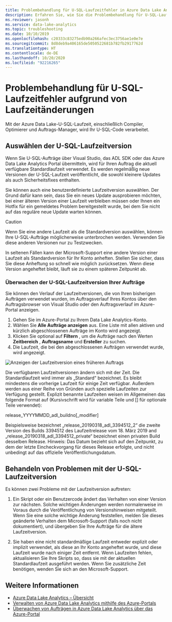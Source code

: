 ```yaml
---
title: Problembehandlung für U-SQL-Laufzeitfehler in Azure Data Lake Analytics
description: Erfahren Sie, wie Sie die Problembehandlung für U-SQL-Laufzeitfehler durchführen.
ms.reviewer: jasonh
ms.service: data-lake-analytics
ms.topic: troubleshooting
ms.date: 10/10/2019
ms.openlocfilehash: c20333c83275edb90a266afec3ec3756ae1e0e7e
ms.sourcegitcommit: 8d8deb9a406165de5050522681b782fb2917762d
ms.translationtype: HT
ms.contentlocale: de-DE
ms.lasthandoff: 10/20/2020
ms.locfileid: "92216265"
---
```

# <a name="learn-how-to-troubleshoot-u-sql-runtime-failures-due-to-runtime-changes"></a>Problembehandlung für U-SQL-Laufzeitfehler aufgrund von Laufzeitänderungen

Mit der Azure Data Lake-U-SQL-Laufzeit, einschließlich Compiler, Optimierer und Auftrags-Manager, wird Ihr U-SQL-Code verarbeitet.

## <a name="choosing-your-u-sql-runtime-version"></a>Auswählen der U-SQL-Laufzeitversion

Wenn Sie U-SQL-Aufträge über Visual Studio, das ADL SDK oder das Azure Data Lake Analytics Portal übermitteln, wird für Ihren Auftrag die aktuell verfügbare Standardlaufzeit verwendet. Es werden regelmäßig neue Versionen der U-SQL-Laufzeit veröffentlicht, die sowohl kleinere Updates als auch Sicherheitsfixes enthalten.

Sie können auch eine benutzerdefinierte Laufzeitversion auswählen. Der Grund dafür kann sein, dass Sie ein neues Update ausprobieren möchten, bei einer älteren Version einer Laufzeit verbleiben müssen oder Ihnen ein Hotfix für ein gemeldetes Problem bereitgestellt wurde, bei dem Sie nicht auf das reguläre neue Update warten können.

> [!CAUTION]
> Wenn Sie eine andere Laufzeit als die Standardversion auswählen, können Ihre U-SQL-Aufträge möglicherweise unterbrochen werden. Verwenden Sie diese anderen Versionen nur zu Testzwecken.

In seltenen Fällen kann der Microsoft-Support eine andere Version einer Laufzeit als Standardversion für Ihr Konto anheften. Stellen Sie sicher, dass Sie diese Anheftung so schnell wie möglich zurücksetzen. Wenn diese Version angeheftet bleibt, läuft sie zu einem späteren Zeitpunkt ab.

### <a name="monitoring-your-jobs-u-sql-runtime-version"></a>Überwachen der U-SQL-Laufzeitversion Ihrer Aufträge

Sie können den Verlauf der Laufzeitversionen, die von Ihren bisherigen Aufträgen verwendet wurden, im Auftragsverlauf Ihres Kontos über den Auftragsbrowser von Visual Studio oder den Auftragsverlauf im Azure-Portal anzeigen.

1. Gehen Sie im Azure-Portal zu Ihrem Data Lake Analytics-Konto.
2. Wählen Sie **Alle Aufträge anzeigen** aus. Eine Liste mit allen aktiven und kürzlich abgeschlossenen Aufträge im Konto wird angezeigt.
3. Klicken Sie optional auf **Filtern** , um die Aufträge nach den Werten **Zeitbereich** , **Auftragsname** und **Ersteller** zu suchen.
4. Die Laufzeit, die bei den abgeschlossenen Aufträgen verwendet wurde, wird angezeigt.

![Anzeigen der Laufzeitversion eines früheren Auftrags](./media/runtime-troubleshoot/prior-job-usql-runtime-version-.png)

Die verfügbaren Laufzeitversionen ändern sich mit der Zeit. Die Standardlaufzeit wird immer als „Standard“ bezeichnet. Es bleibt mindestens die vorherige Laufzeit für einige Zeit verfügbar. Außerdem werden aus einer Reihe von Gründen auch spezielle Laufzeiten zur Verfügung gestellt. Explizit benannte Laufzeiten weisen im Allgemeinen das folgende Format auf (Kursivschrift wird für variable Teile und [] für optionale Teile verwendet):

release_YYYYMMDD_adl_buildno[_modifier]

Beispielsweise bezeichnet „release_20190318_adl_3394512_2“ die zweite Version des Builds 3394512 des Laufzeitrelease vom 18. März 2019 and „release_20190318_adl_3394512_private“ bezeichnet einen privaten Build desselben Release. Hinweis: Das Datum bezieht sich auf den Zeitpunkt, zu dem der letzte Eincheckvorgang für dieses Release erfolgte, und nicht unbedingt auf das offizielle Veröffentlichungsdatum.


## <a name="troubleshooting-u-sql-runtime-version-issues"></a>Behandeln von Problemen mit der U-SQL-Laufzeitversion

Es können zwei Probleme mit der Laufzeitversion auftreten:

1. Ein Skript oder ein Benutzercode ändert das Verhalten von einer Version zur nächsten. Solche wichtigen Änderungen werden normalerweise im Voraus durch die Veröffentlichung von Versionshinweisen mitgeteilt. Wenn Sie eine solche wichtige Änderung feststellen, melden Sie dieses geänderte Verhalten dem Microsoft-Support (falls noch nicht dokumentiert), und übergeben Sie Ihre Aufträge für die ältere Laufzeitversion.

2. Sie haben eine nicht standardmäßige Laufzeit entweder explizit oder implizit verwendet, als diese an Ihr Konto angeheftet wurde, und diese Laufzeit wurde nach einiger Zeit entfernt. Wenn Laufzeiten fehlen, aktualisieren Sie Ihre Skripts so, dass sie mit der aktuellen Standardlaufzeit ausgeführt werden. Wenn Sie zusätzliche Zeit benötigen, wenden Sie sich an den Microsoft-Support.

## <a name="see-also"></a>Weitere Informationen

- [Azure Data Lake Analytics – Übersicht](data-lake-analytics-overview.md)
- [Verwalten von Azure Data Lake Analytics mithilfe des Azure-Portals](data-lake-analytics-manage-use-portal.md)
- [Überwachen von Aufträgen in Azure Data Lake Analytics über das Azure-Portal](data-lake-analytics-monitor-and-troubleshoot-jobs-tutorial.md)
